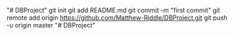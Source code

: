 "# DBProject"  git init git add README.md git commit -m "first commit" git remote add origin https://github.com/Matthew-Riddle/DBProject.git git push -u origin master
"# DBProject" 
